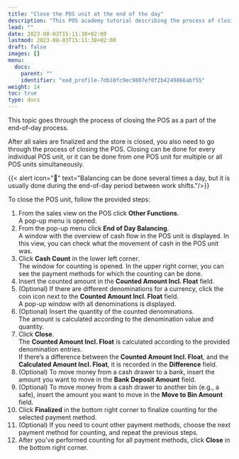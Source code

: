 ```yaml
---
title: "Close the POS unit at the end of the day"
description: "This POS academy tutorial describing the process of closing the POS as a part of the end-of-day process."
lead: ""
date: 2023-08-03T15:11:38+02:00
lastmod: 2023-08-03T15:11:38+02:00
draft: false
images: []
menu:
  docs:
    parent: ""
    identifier: "eod_profile-7db10fc9ec9807ef0f2b4249866abf55"
weight: 14
toc: true
type: docs
---
```


This topic goes through the process of closing the POS as a part of the end-of-day process. 

After all sales are finalized and the store is closed, you also need to go through the process of closing the POS. Closing can be done for every individual POS unit, or it can be done from one POS unit for multiple or all POS units simultaneously.  

{{< alert icon="📝" text="Balancing can be done several times a day, but it is usually done during the end-of-day period between work shifts."/>}}

To close the POS unit, follow the provided steps: 

1. From the sales view on the POS click **Other Functions**.     
   A pop-up menu is opened.  
2. From the pop-up menu click **End of Day Balancing**.      
   A window with the overview of cash flow in the POS unit is displayed. In this view, you can check what the movement of cash in the POS unit was.  
3. Click **Cash Count** in the lower left corner.        
   The window for counting is opened. In the upper right corner, you can see the payment methods for which the counting can be done. 
4. Insert the counted amount in the **Counted Amount Incl. Float** field.    
5. (Optional) If there are different denominations for a currency, click the coin icon next to the **Counted Amount Incl. Float** field.     
   A pop-up window with all denominations is displayed. 
6. (Optional) Insert the quantity of the counted denominations.     
   The amount is calculated according to the denomination value and quantity. 
7. Click **Close**.     
   The **Counted Amount Incl. Float** is calculated according to the provided denomination entries.      
   If there’s a difference between the **Counted Amount Incl. Float**, and the **Calculated Amount Incl. Float**, it is recorded in the **Difference** field.  
8. (Optional) To move money from a cash drawer to a bank, insert the amount you want to move in the **Bank Deposit Amount** field. 
9. (Optional) To move money from a cash drawer to another bin (e.g., a safe), insert the amount you want to move in the **Move to Bin Amount** field. 
10. Click **Finalized** in the bottom right corner to finalize counting for the selected payment method. 
11. (Optional) If you need to count other payment methods, choose the next payment method for counting, and repeat the previous steps.  
12. After you’ve performed counting for all payment methods, click **Close** in the bottom right corner. 